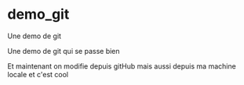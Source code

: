 # demo_git
Une demo de git

Une demo de git qui se passe bien

Et maintenant on modifie depuis gitHub
mais aussi depuis ma machine locale et c'est cool

